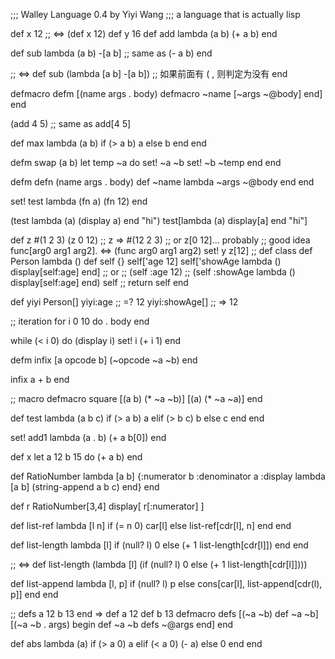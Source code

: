 ;;; Walley Language 0.4 by Yiyi Wang
;;; a language that is actually lisp

def x 12  ;; <=> (def x 12)
def y 16
def add lambda (a b)
    (+ a b)
end

def sub lambda (a b)
    -[a b]  ;; same as (- a b)
end

;; <=>
def sub (lambda [a b]
            -[a b])
;; 如果前面有 ( , 则判定为没有 end


defmacro defm 
    [(name args . body)
     defmacro ~name
        [~args ~@body]
     end]
end 


(add 4 5) ;; same as add[4 5]

def max lambda (a b)
    if (> a b)
        a
    else
        b
    end
end

defm swap (a b)
    let temp ~a do
        set! ~a ~b
        set! ~b ~temp
    end
end


defm defn (name args . body)
    def ~name lambda ~args ~@body end
end

set! test lambda (fn a)
    (fn 12)
end

(test lambda (a) (display a) end
      "hi")
test[lambda (a) display[a] end
    "hi"]

def z #(1 2 3)
(z 0 12) ;; z => #(12 2 3)
;; or z[0 12]... probably
;; good idea func[arg0 arg1 arg2]. <=> (func arg0 arg1 arg2)
set! y z[12]
;; def class
def Person lambda ()
    def self {}
    self['age 12]
    self['showAge lambda () display[self:age] end]
    ;; or
    ;; (self :age 12)
    ;; (self :showAge lambda () display[self:age] end)
    self ;; return self
end

def yiyi Person[]
yiyi:age ;; =? 12
yiyi:showAge[] ;; => 12

;; iteration
for i 0 10 do
    . body
end

while (< i 0) do
    (display i)
    set! i (+ i 1)
end

defm infix [a opcode b]
    (~opcode ~a ~b)
end

infix a + b end

;; macro
defmacro square 
    [(a b) (* ~a ~b)]
    [(a) (* ~a ~a)]
end

def test lambda (a b c)
    if (> a b) 
        a 
    elif (> b c)
        b 
    else 
        c
    end
end 

set! add1
    lambda (a . b)
        (+ a b[0])
    end

def x 
    let a 12
        b 15 do 
      (+ a b) 
    end

def RatioNumber lambda [a b]
    {:numerator b
     :denominator a 
     :display lambda [a b] (string-append a b c) end} 
end  

def r RatioNumber[3,4]
display[ r[:numerator] ]

def list-ref lambda [l n]
    if (= n 0)
        car[l]
    else
        list-ref[cdr[l], n]
    end
end 

def list-length lambda [l]
    if (null? l)
        0
    else 
        (+ 1 list-length[cdr[l]])
    end
end

;; <=>
def list-length (lambda [l]
    (if (null? l)
        0
    else
        (+ 1 list-length[cdr[l]])))

def list-append lambda [l, p]
    if (null? l)
        p 
    else
        cons[car[l], 
             list-append[cdr(l), p]]
    end
end

;; defs a 12 b 13 end => def a 12 def b 13 
defmacro defs
    [(~a ~b) def ~a ~b]
    [(~a ~b . args)
        begin def ~a ~b 
              defs ~@args
        end]
end  

def abs lambda (a)
    if (> a 0)
        a 
    elif (< a 0)
        (- a)
    else 
        0 
    end
end







